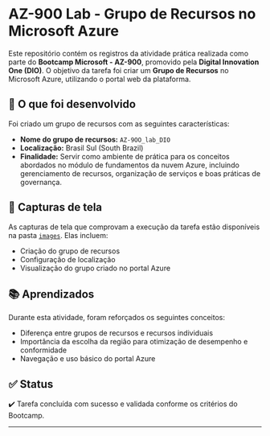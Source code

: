 # AZ-900 Lab - Grupo de Recursos no Microsoft Azure

Este repositório contém os registros da atividade prática realizada como parte do **Bootcamp Microsoft - AZ-900**, promovido pela **Digital Innovation One (DIO)**. O objetivo da tarefa foi criar um **Grupo de Recursos** no Microsoft Azure, utilizando o portal web da plataforma.

## 🔧 O que foi desenvolvido

Foi criado um grupo de recursos com as seguintes características:

- **Nome do grupo de recursos:** `AZ-9OO_lab_DIO`
- **Localização:** Brasil Sul (South Brazil)
- **Finalidade:** Servir como ambiente de prática para os conceitos abordados no módulo de fundamentos da nuvem Azure, incluindo gerenciamento de recursos, organização de serviços e boas práticas de governança.

## 📸 Capturas de tela

As capturas de tela que comprovam a execução da tarefa estão disponíveis na pasta [`images`](./images). Elas incluem:

- Criação do grupo de recursos
- Configuração de localização
- Visualização do grupo criado no portal Azure

## 📚 Aprendizados

Durante esta atividade, foram reforçados os seguintes conceitos:

- Diferença entre grupos de recursos e recursos individuais
- Importância da escolha da região para otimização de desempenho e conformidade
- Navegação e uso básico do portal Azure

## ✅ Status

✔️ Tarefa concluída com sucesso e validada conforme os critérios do Bootcamp.

---
